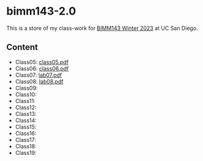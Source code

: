 # bimm143-2.0

This is a store of my class-work for [BIMM143 Winter 2023](https://bioboot.github.io/bimm143_W23/) at UC San Diego.

## Content
- Class05: [class05.pdf](https://github.com/bobaboyuwu/bimm143-2.0/files/11016143/class05.pdf)
- Class06: [class06.pdf](https://github.com/bobaboyuwu/bimm143-2.0/files/11016158/class06.pdf)
- Class07: [lab07.pdf](https://github.com/bobaboyuwu/bimm143-2.0/files/11016159/lab07.pdf)
- Class08: [lab08.pdf](https://github.com/bobaboyuwu/bimm143-2.0/files/11016161/lab08.pdf)
- Class09:
- Class10:
- Class11:
- Class12:
- Class13:
- Class14:
- Class15:
- Class16:
- Class17:
- Class18:
- Class19:

